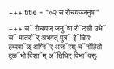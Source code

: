 +++
title = "०२ स रोचयज्जनुषा"

+++
स᳓ रोचयज् जनु᳓षा रो᳓दसी उभे᳓  
स᳓ मातरो᳓र् अभवत् पुत्र᳓ ई᳓डियः  
हव्यवा᳓ळ् अग्नि᳓र् अज᳓रश् च᳓नोहितो  
दूळ᳓भो विशा᳓म् अ᳓तिथिर् विभा᳓वसुः
